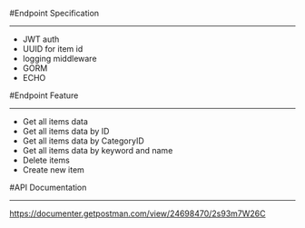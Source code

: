 #Endpoint Specification

---

* JWT auth
* UUID for item id
* logging middleware
* GORM
* ECHO

#Endpoint Feature

---

- Get all items data
- Get all items data by ID
- Get all items data by CategoryID
- Get all items data by keyword and name
- Delete items
- Create new item

#API Documentation

---

https://documenter.getpostman.com/view/24698470/2s93m7W26C
